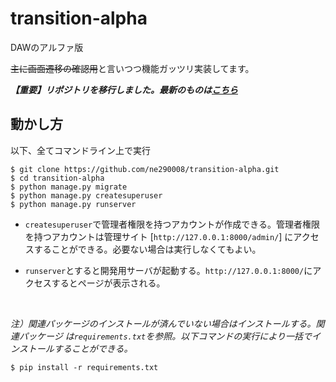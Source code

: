 # transition-alpha
DAWのアルファ版

~~主に画面遷移の確認用~~と言いつつ機能ガッツリ実装してます。

***【重要】リポジトリを移行しました。最新のものは[こちら](https://github.com/suzupro2019/Deeparture)***

## 動かし方
以下、全てコマンドライン上で実行

```:command-line
$ git clone https://github.com/ne290008/transition-alpha.git
$ cd transition-alpha
$ python manage.py migrate
$ python manage.py createsuperuser
$ python manage.py runserver
```

- `createsuperuser`で管理者権限を持つアカウントが作成できる。管理者権限を持つアカウントは管理サイト [`http://127.0.0.1:8000/admin/`] にアクセスすることができる。必要ない場合は実行しなくてもよい。

- `runserver`とすると開発用サーバが起動する。`http://127.0.0.1:8000/`にアクセスするとページが表示される。

<br>

*注）関連パッケージのインストールが済んでいない場合はインストールする。関連パッケージ は`requirements.txt`を参照。以下コマンドの実行により一括でインストールすることができる。*

```:command-line
$ pip install -r requirements.txt
```
